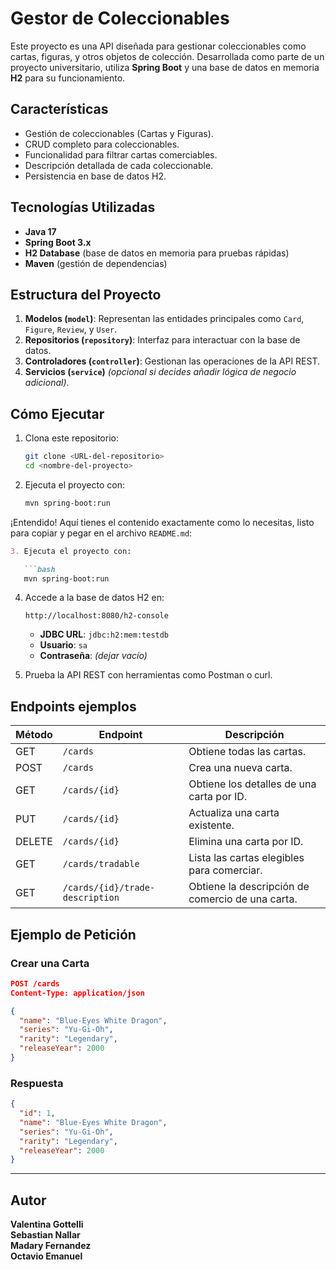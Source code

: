 # **Gestor de Coleccionables**

Este proyecto es una API diseñada para gestionar coleccionables como cartas, figuras, y otros objetos de colección. Desarrollada como parte de un proyecto universitario, utiliza **Spring Boot** y una base de datos en memoria **H2** para su funcionamiento.

## **Características**

- Gestión de coleccionables (Cartas y Figuras).
- CRUD completo para coleccionables.
- Funcionalidad para filtrar cartas comerciables.
- Descripción detallada de cada coleccionable.
- Persistencia en base de datos H2.

## **Tecnologías Utilizadas**

- **Java 17**
- **Spring Boot 3.x**
- **H2 Database** (base de datos en memoria para pruebas rápidas)
- **Maven** (gestión de dependencias)

## **Estructura del Proyecto**

1. **Modelos (`model`)**: Representan las entidades principales como `Card`, `Figure`, `Review`, y `User`.
2. **Repositorios (`repository`)**: Interfaz para interactuar con la base de datos.
3. **Controladores (`controller`)**: Gestionan las operaciones de la API REST.
4. **Servicios (`service`)** *(opcional si decides añadir lógica de negocio adicional)*.

## **Cómo Ejecutar**

1. Clona este repositorio:
   ```bash
   git clone <URL-del-repositorio>
   cd <nombre-del-proyecto>
3. Ejecuta el proyecto con:
   ```bash
   mvn spring-boot:run

¡Entendido! Aquí tienes el contenido exactamente como lo necesitas, listo para copiar y pegar en el archivo `README.md`:

```markdown
3. Ejecuta el proyecto con:

   ```bash
   mvn spring-boot:run
   ```

4. Accede a la base de datos H2 en:

   ```
   http://localhost:8080/h2-console
   ```

   - **JDBC URL**: `jdbc:h2:mem:testdb`
   - **Usuario**: `sa`
   - **Contraseña**: *(dejar vacío)*

5. Prueba la API REST con herramientas como Postman o curl.

## **Endpoints ejemplos**

| Método | Endpoint                     | Descripción                                |
|--------|-------------------------------|--------------------------------------------|
| GET    | `/cards`                     | Obtiene todas las cartas.                  |
| POST   | `/cards`                     | Crea una nueva carta.                      |
| GET    | `/cards/{id}`                | Obtiene los detalles de una carta por ID.  |
| PUT    | `/cards/{id}`                | Actualiza una carta existente.             |
| DELETE | `/cards/{id}`                | Elimina una carta por ID.                  |
| GET    | `/cards/tradable`            | Lista las cartas elegibles para comerciar. |
| GET    | `/cards/{id}/trade-description` | Obtiene la descripción de comercio de una carta. |

## **Ejemplo de Petición**

### **Crear una Carta**
```json
POST /cards
Content-Type: application/json

{
  "name": "Blue-Eyes White Dragon",
  "series": "Yu-Gi-Oh",
  "rarity": "Legendary",
  "releaseYear": 2000
}
```

### **Respuesta**
```json
{
  "id": 1,
  "name": "Blue-Eyes White Dragon",
  "series": "Yu-Gi-Oh",
  "rarity": "Legendary",
  "releaseYear": 2000
}
```

---

## **Autor**

**Valentina Gottelli**  
**Sebastian Nallar**  
**Madary  Fernandez**  
**Octavio Emanuel**  


